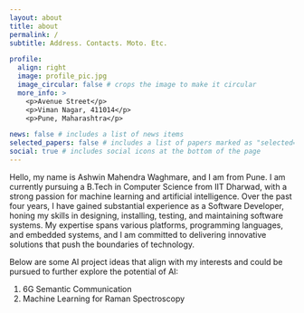 ```yaml
---
layout: about
title: about
permalink: /
subtitle: Address. Contacts. Moto. Etc.

profile:
  align: right
  image: profile_pic.jpg
  image_circular: false # crops the image to make it circular
  more_info: >
    <p>Avenue Street</p>
    <p>Viman Nagar, 411014</p>
    <p>Pune, Maharashtra</p>

news: false # includes a list of news items
selected_papers: false # includes a list of papers marked as "selected={true}"
social: true # includes social icons at the bottom of the page
---
```


Hello, my name is Ashwin Mahendra Waghmare, and I am from Pune. I am currently pursuing a B.Tech in Computer Science from IIT Dharwad, with a strong passion for machine learning and artificial intelligence. Over the past four years, I have gained substantial experience as a Software Developer, honing my skills in designing, installing, testing, and maintaining software systems. My expertise spans various platforms, programming languages, and embedded systems, and I am committed to delivering innovative solutions that push the boundaries of technology.

Below are some AI project ideas that align with my interests and could be pursued to further explore the potential of AI:
1) 6G Semantic Communication
2) Machine Learning for Raman Spectroscopy